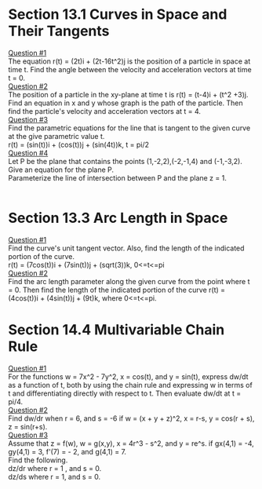 # Section 13.1 Curves in Space and Their Tangents
<a href = "https://i.imgur.com/vS5sIKu.png">Question #1</a><br>
The equation r(t) = (2t)i + (2t-16t^2)j is the position of a particle in space at time t. Find the angle between the velocity and acceleration vectors at time t = 0.
<br>
<a href = "https://i.imgur.com/EPCARqm.png">Question #2</a><br>
The position of a particle in the xy-plane at time t is r(t) = (t-4)i + (t^2 +3)j. Find an equation in x and y whose graph is the path of the particle. Then find the particle's velocity and acceleration vectors at t = 4.
<br>
<a href = "https://i.imgur.com/yRnfIbT.png">Question #3</a><br>
Find the parametric equations for the line that is tangent to the given curve at the give parametric value t.<br>
r(t) = (sin(t))i + (cos(t))j + (sin(4t))k, t = pi/2 
<br>
<a href = "https://i.imgur.com/tzOYueS.png">Question #4</a><br>
Let P be the plane that contains the points (1,-2,2),(-2,-1,4) and (-1,-3,2).<br>
Give an equation for the plane P.<br>
Parameterize the line of intersection between P and the plane z = 1.<br>
<br>
# Section 13.3 Arc Length in Space
<a href = "https://i.imgur.com/2l9z1cE.png">Question #1</a><br>
Find the curve's unit tangent vector. Also, find the length of the indicated portion of the curve.<br>
r(t) = (7cos(t))i + (7sin(t))j + (sqrt(3))k, 0<=t<=pi<br>
<a href = "https://i.imgur.com/aLcfXIS.png">Question #2</a><br>
Find the arc length parameter along the given curve from the point where t = 0. Then find the length of the indicated portion of the curve r(t) = (4cos(t))i + (4sin(t))j + (9t)k, where 0<=t<=pi.
# Section 14.4 Multivariable Chain Rule
<a href = "https://i.imgur.com/jAs8gOV.png">Question #1</a><br>
For the functions w = 7x^2 - 7y^2, x = cos(t), and y = sin(t), express dw/dt as a function of t, both by using the chain rule and expressing w in terms of t and differentiating directly with respect to t. Then evaluate dw/dt at t = pi/4.
<br>
<a href = "https://i.imgur.com/w7jbd0o.png">Question #2</a><br>
Find dw/dr when r = 6, and s = -6 if w = (x + y + z)^2, x = r-s, y = cos(r + s), z = sin(r+s).
<br>
<a href = "https://i.imgur.com/NSGlVIT.png">Question #3</a><br>
Assume that z = f(w), w = g(x,y), x = 4r^3 - s^2, and y = re^s. if gx(4,1) = -4, gy(4,1) = 3, f'(7) = - 2, and g(4,1) = 7. 
<br>
Find the following.
<br>
dz/dr where r = 1 , and s = 0.
<br>
dz/ds where r = 1, and s = 0.
<br>
